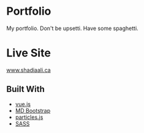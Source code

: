 # Portfolio

My portfolio. Don't be upsetti. Have some spaghetti. 

# Live Site
www.shadiaali.ca



## Built With

- [vue.js](https://vue.com) 
- [MD Bootstrap](https://mdbootstrap.com) 
- [particles.js](https://vincentgarreau.com/particles.js/)
- [SASS](https://sass-lang.com/) 
